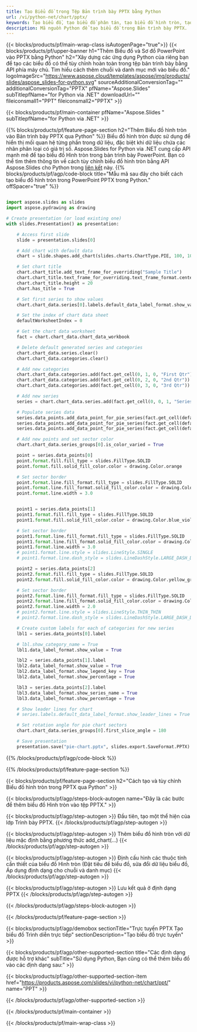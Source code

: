 ```yaml
---
title: Tạo Biểu đồ trong Tệp Bản trình bày PPTX bằng Python
url: /vi/python-net/chart/pptx/
keywords: Tạo biểu đồ, tạo biểu đồ phân tán, tạo biểu đồ hình tròn, tạo biểu đồ cây, tạo biểu đồ chứng khoán, tạo biểu đồ hộp và râu ria, tạo biểu đồ tần suất, tạo biểu đồ phễu, biểu đồ sunburst, biểu đồ đa danh mục, bản trình bày PowerPoint, Python
description: Mã nguồn Python để tạo biểu đồ trong Bản trình bày PPTX.
---
```


{{< blocks/products/pf/main-wrap-class isAutogenPage="true">}}
{{< blocks/products/pf/upper-banner h1="Thêm Biểu đồ và Sơ đồ PowerPoint vào PPTX bằng Python" h2="Xây dựng các ứng dụng Python của riêng bạn để tạo các biểu đồ có thể tùy chỉnh hoàn toàn trong tệp bản trình bày bằng API phía máy chủ. Tìm hiểu cách thêm chuỗi và danh mục mới vào biểu đồ." logoImageSrc="https://www.aspose.cloud/templates/aspose/img/products/slides/aspose_slides-for-python.svg" sourceAdditionalConversionTag="" additionalConversionTag="PPTX" pfName="Aspose.Slides" subTitlepfName="for Python via .NET" downloadUrl="" fileiconsmall1="PPT" fileiconsmall2="PPTX" >}}

{{< blocks/products/pf/main-container pfName="Aspose.Slides " subTitlepfName="for Python via .NET" >}}

{{% blocks/products/pf/feature-page-section  h2="Thêm Biểu đồ hình tròn vào Bản trình bày PPTX qua Python" %}}
Biểu đồ hình tròn được sử dụng để hiển thị mối quan hệ từng phần trong dữ liệu, đặc biệt khi dữ liệu chứa các nhãn phân loại có giá trị số. Aspose.Slides for Python via .NET cung cấp API mạnh mẽ để tạo biểu đồ Hình tròn trong bản trình bày PowerPoint. Bạn có thể tìm thêm thông tin về cách tùy chỉnh biểu đồ hình tròn bằng API Aspose.Slides cho Python trong [liên kết](https://docs.aspose.com/slides/python-net/pie-chart/) này.
{{% blocks/products/pf/agp/code-block title="Mẫu mã sau đây cho biết cách tạo biểu đồ hình tròn trong PowerPoint PPTX trong Python." offSpacer="true" %}}

```py

import aspose.slides as slides
import aspose.pydrawing as drawing

# Create presentation (or load existing one) 
with slides.Presentation() as presentation:

    # Access first slide
    slide = presentation.slides[0]

    # Add chart with default data
    chart = slide.shapes.add_chart(slides.charts.ChartType.PIE, 100, 100, 400, 400)

    # Set chart title
    chart.chart_title.add_text_frame_for_overriding("Sample Title")
    chart.chart_title.text_frame_for_overriding.text_frame_format.center_text = slides.NullableBool(True)
    chart.chart_title.height = 20
    chart.has_title = True

    # Set first series to show values
    chart.chart_data.series[0].labels.default_data_label_format.show_value = True

    # Set the index of chart data sheet
    defaultWorksheetIndex = 0

    # Get the chart data worksheet
    fact = chart.chart_data.chart_data_workbook

    # Delete default generated series and categories
    chart.chart_data.series.clear()
    chart.chart_data.categories.clear()

    # Add new categories
    chart.chart_data.categories.add(fact.get_cell(0, 1, 0, "First Qtr"))
    chart.chart_data.categories.add(fact.get_cell(0, 2, 0, "2nd Qtr"))
    chart.chart_data.categories.add(fact.get_cell(0, 3, 0, "3rd Qtr"))

    # Add new series
    series = chart.chart_data.series.add(fact.get_cell(0, 0, 1, "Series 1"), chart.type)

    # Populate series data
    series.data_points.add_data_point_for_pie_series(fact.get_cell(defaultWorksheetIndex, 1, 1, 20))
    series.data_points.add_data_point_for_pie_series(fact.get_cell(defaultWorksheetIndex, 2, 1, 50))
    series.data_points.add_data_point_for_pie_series(fact.get_cell(defaultWorksheetIndex, 3, 1, 30))

    # Add new points and set sector color
    chart.chart_data.series_groups[0].is_color_varied = True

    point = series.data_points[0]
    point.format.fill.fill_type = slides.FillType.SOLID
    point.format.fill.solid_fill_color.color = drawing.Color.orange

    # Set sector border
    point.format.line.fill_format.fill_type = slides.FillType.SOLID
    point.format.line.fill_format.solid_fill_color.color = drawing.Color.gray
    point.format.line.width = 3.0


    point1 = series.data_points[1]
    point1.format.fill.fill_type = slides.FillType.SOLID
    point1.format.fill.solid_fill_color.color = drawing.Color.blue_violet

    # Set sector border
    point1.format.line.fill_format.fill_type = slides.FillType.SOLID
    point1.format.line.fill_format.solid_fill_color.color = drawing.Color.blue
    point1.format.line.width = 3.0
    # point1.format.line.style = slides.LineStyle.SINGLE
    # point1.format.line.dash_style = slides.LineDashStyle.LARGE_DASH_DOT

    point2 = series.data_points[2]
    point2.format.fill.fill_type = slides.FillType.SOLID
    point2.format.fill.solid_fill_color.color = drawing.Color.yellow_green

    # Set sector border
    point2.format.line.fill_format.fill_type = slides.FillType.SOLID
    point2.format.line.fill_format.solid_fill_color.color = drawing.Color.red
    point2.format.line.width = 2.0
    # point2.format.line.style = slides.LineStyle.THIN_THIN
    # point2.format.line.dash_style = slides.LineDashStyle.LARGE_DASH_DOT_DOT

    # Create custom labels for each of categories for new series
    lbl1 = series.data_points[0].label

    # lbl.show_category_name = True
    lbl1.data_label_format.show_value = True

    lbl2 = series.data_points[1].label
    lbl2.data_label_format.show_value = True
    lbl2.data_label_format.show_legend_key = True
    lbl2.data_label_format.show_percentage = True

    lbl3 = series.data_points[2].label
    lbl3.data_label_format.show_series_name = True
    lbl3.data_label_format.show_percentage = True

    # Show leader lines for chart
    # series.labels.default_data_label_format.show_leader_lines = True

    # Set rotation angle for pie chart sectors
    chart.chart_data.series_groups[0].first_slice_angle = 180

    # Save presentation
    presentation.save("pie-chart.pptx", slides.export.SaveFormat.PPTX)

```

{{% /blocks/products/pf/agp/code-block %}}

{{% /blocks/products/pf/feature-page-section %}}

{{< blocks/products/pf/feature-page-section  h2="Cách tạo và tùy chỉnh Biểu đồ hình tròn trong PPTX qua Python" >}}

{{< blocks/products/pf/agp/steps-block-autogen name="Đây là các bước để thêm biểu đồ Hình tròn vào tệp PPTX." >}}

{{< blocks/products/pf/agp/step-autogen >}}
Đầu tiên, tạo một thể hiện của lớp Trình bày PPTX.
{{< /blocks/products/pf/agp/step-autogen >}}

{{< blocks/products/pf/agp/step-autogen >}}
Thêm biểu đồ hình tròn với dữ liệu mặc định bằng phương thức add_chart(...)
{{< /blocks/products/pf/agp/step-autogen >}}

{{< blocks/products/pf/agp/step-autogen >}}
Định cấu hình các thuộc tính cần thiết của biểu đồ Hình tròn (Đặt tiêu đề biểu đồ, sửa đổi dữ liệu biểu đồ, Áp dụng định dạng cho chuỗi và danh mục)
{{< /blocks/products/pf/agp/step-autogen >}}

{{< blocks/products/pf/agp/step-autogen >}}
Lưu kết quả ở định dạng PPTX
{{< /blocks/products/pf/agp/step-autogen >}}

{{< /blocks/products/pf/agp/steps-block-autogen >}}

{{< /blocks/products/pf/feature-page-section >}}

{{< blocks/products/pf/agp/demobox sectionTitle="Trực tuyến PPTX Tạo biểu đồ Trình diễn trực tiếp" sectionDescription="Tạo biểu đồ trực tuyến" >}}

{{< blocks/products/pf/agp/other-supported-section title="Các định dạng được hỗ trợ khác" subTitle="Sử dụng Python, Bạn cũng có thể thêm biểu đồ vào các định dạng sau:" >}}

{{< blocks/products/pf/agp/other-supported-section-item href="https://products.aspose.com/slides/vi/python-net/chart/ppt/" name="PPT" >}}


{{< /blocks/products/pf/agp/other-supported-section >}}

{{< /blocks/products/pf/main-container >}}
    
{{< /blocks/products/pf/main-wrap-class >}}